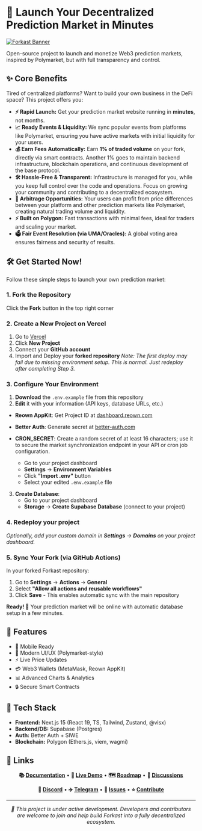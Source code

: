 # 🚀 Launch Your Decentralized Prediction Market in Minutes

[![Forkast Banner](https://i.imgur.com/xZvOiEU.png)](https://forka.st)

Open-source project to launch and monetize Web3 prediction markets, inspired by Polymarket, but with full transparency and control.

## ✨ Core Benefits

Tired of centralized platforms? Want to build your own business in the DeFi space? This project offers you:

- **⚡ Rapid Launch:** Get your prediction market website running in **minutes**, not months.
- **📈 Ready Events & Liquidity:** We sync popular events from platforms like Polymarket, ensuring you have active markets with initial liquidity for your users.
- **💰 Earn Fees Automatically:** Earn **1% of traded volume** on your fork, directly via smart contracts. Another 1% goes to maintain backend infrastructure, blockchain operations, and continuous development of the base protocol.
- **🛠️ Hassle-Free & Transparent:** Infrastructure is managed for you, while you keep full control over the code and operations. Focus on growing your community and contributing to a decentralized ecosystem.
- **💸 Arbitrage Opportunities:** Your users can profit from price differences between your platform and other prediction markets like Polymarket, creating natural trading volume and liquidity.
- **⚡ Built on Polygon:** Fast transactions with minimal fees, ideal for traders and scaling your market.
- **🗳️ Fair Event Resolution (via UMA/Oracles):** A global voting area ensures fairness and security of results.

## 🛠️ Get Started Now!

Follow these simple steps to launch your own prediction market:

### 1. Fork the Repository

Click the **Fork** button in the top right corner

### 2. Create a New Project on Vercel

1. Go to [Vercel](https://vercel.com)
2. Click **New Project**
3. Connect your **GitHub account**
4. Import and Deploy your **forked repository**
*Note: The first deploy may fail due to missing environment setup. This is normal. Just redeploy after completing Step 3.*

### 3. Configure Your Environment

1. **Download** the `.env.example` file from this repository
2. **Edit** it with your information (API keys, database URLs, etc.)
- **Reown AppKit**: Get Project ID at [dashboard.reown.com](https://dashboard.reown.com)
- **Better Auth**: Generate secret at [better-auth.com](https://www.better-auth.com/docs/installation#set-environment-variables)
- **CRON_SECRET**: Create a random secret of at least 16 characters; use it to secure the market synchronization endpoint in your API or cron job configuration.

   - Go to your project dashboard
   - **Settings** → **Environment Variables**
   - Click **"Import .env"** button
   - Select your edited `.env.example` file
3. **Create Database**:
   - Go to your project dashboard
   - **Storage** → **Create Supabase Database** (connect to your project)

### 4. Redeploy your project

*Optionally, add your custom domain in **Settings** → **Domains** on your project dashboard.*

### 5. Sync Your Fork (via GitHub Actions)

In your forked Forkast repository:
1. Go to **Settings** → **Actions** → **General**
2. Select **"Allow all actions and reusable workflows"**
3. Click **Save** - This enables automatic sync with the main repository

**Ready! 🎉** Your prediction market will be online with automatic database setup in a few minutes.

## 🎯 Features
- 📱 Mobile Ready
- 🎨 Modern UI/UX (Polymarket-style)
- ⚡ Live Price Updates
- 💳 Web3 Wallets (MetaMask, Reown AppKit)
- 📊 Advanced Charts & Analytics
- 🔒 Secure Smart Contracts

## 🔧 Tech Stack

- **Frontend:** Next.js 15 (React 19, TS, Tailwind, Zustand, @visx)
- **Backend/DB:** Supabase (Postgres)
- **Auth:** Better Auth + SIWE
- **Blockchain:** Polygon (Ethers.js, viem, wagmi)

## 🔗 Links

<div align="center">

**📚 [Documentation](https://github.com/forkast-prediction-market/forkast-prediction-market/tree/main/docs)** •
**🚀 [Live Demo](https://forka.st)** •
**🗺️ [Roadmap](https://github.com/orgs/forkast-prediction-market/discussions/51)** •
**💬 [Discussions](https://github.com/orgs/forkast-prediction-market/discussions)**

**📱 [Discord](https://discord.gg/placeholder)** •
**✈️ [Telegram](https://t.me/placeholder)** •
**🐛 [Issues](https://github.com/forkast-prediction-market/forkast-prediction-market/issues)** •
**⭐ [Contribute](https://github.com/forkast-prediction-market/forkast-prediction-market/blob/main/CONTRIBUTING.md)**

---
*🚧 This project is under active development.
Developers and contributors are welcome to join and help build Forkast into a fully decentralized ecosystem.*
</div>
